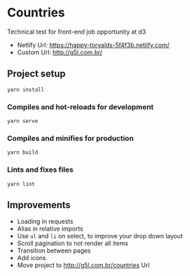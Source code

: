 # Countries
Technical test for front-end job opportunity at d3

- Netlify Url: https://happy-torvalds-5f4f3b.netlify.com/
- Custom Url: http://g5l.com.br/

## Project setup
```
yarn install
```

### Compiles and hot-reloads for development
```
yarn serve
```

### Compiles and minifies for production
```
yarn build
```

### Lints and fixes files
```
yarn lint
```

## Improvements

- Loading in requests
- Alias in relative imports
- Use `ul` and `li` on select, to improve your drop down layout
- Scroll pagination to not render all items
- Transition between pages
- Add icons
- Move project to http://g5l.com.br/countries Url
